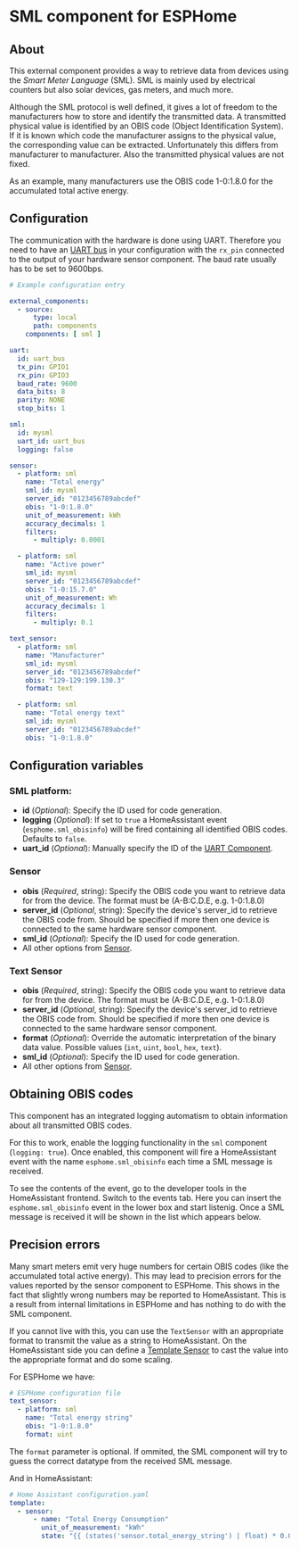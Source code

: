 # SML component for ESPHome

## About
This external component provides a way to retrieve data from devices using the *Smart Meter Language* (SML). SML is mainly used by electrical counters but also solar devices, gas meters, and much more.

Although the SML protocol is well defined, it gives a lot of freedom to the manufacturers how to store and identify the transmitted data.
A transmitted physical value is identified by an OBIS code (Object Identification System). If it is known which code the manufacturer assigns to the physical value, the corresponding value can be extracted. Unfortunately this differs from manufacturer to manufacturer. Also the transmitted physical values are not fixed.

As an example, many manufacturers use the OBIS code 1-0:1.8.0 for the accumulated total active energy.

## Configuration
The communication with the hardware is done using UART. Therefore you need to have an [UART bus](https://esphome.io/components/uart.html#uart) in your configuration with the `rx_pin` connected to the output of your hardware sensor component. The baud rate usually has to be set to 9600bps.

```yaml
# Example configuration entry

external_components:
  - source:
      type: local
      path: components
    components: [ sml ]

uart:
  id: uart_bus
  tx_pin: GPIO1
  rx_pin: GPIO3
  baud_rate: 9600
  data_bits: 8
  parity: NONE
  stop_bits: 1

sml:
  id: mysml
  uart_id: uart_bus
  logging: false

sensor:
  - platform: sml
    name: "Total energy"
    sml_id: mysml
    server_id: "0123456789abcdef"
    obis: "1-0:1.8.0"
    unit_of_measurement: kWh
    accuracy_decimals: 1
    filters:
      - multiply: 0.0001

  - platform: sml
    name: "Active power"
    sml_id: mysml
    server_id: "0123456789abcdef"
    obis: "1-0:15.7.0"
    unit_of_measurement: Wh
    accuracy_decimals: 1
    filters:
      - multiply: 0.1

text_sensor:
  - platform: sml
    name: "Manufacturer"
    sml_id: mysml
    server_id: "0123456789abcdef"
    obis: "129-129:199.130.3"
    format: text

  - platform: sml
    name: "Total energy text"
    sml_id: mysml
    server_id: "0123456789abcdef"
    obis: "1-0:1.8.0"
```

## Configuration variables

### SML platform:
- **id** (*Optional*): Specify the ID used for code generation.
- **logging** (*Optional*): If set to `true` a HomeAssistant event (`esphome.sml_obisinfo`) will be fired containing all identified OBIS codes. Defaults to `false`.
- **uart_id** (*Optional*): Manually specify the ID of the [UART Component](https://esphome.io/components/uart.html#uart).

### Sensor
- **obis** (*Required*, string): Specify the OBIS code you want to retrieve data for from the device. The format must be (A-B:C.D.E, e.g. 1-0:1.8.0)
- **server_id** (*Optional*, string): Specify the device's server_id to retrieve the OBIS code from. Should be specified if more then one device is connected to the same hardware sensor component.
- **sml_id** (*Optional*): Specify the ID used for code generation.
- All other options from [Sensor](https://esphome.io/components/sensor/index.html#config-sensor).

### Text Sensor
- **obis** (*Required*, string): Specify the OBIS code you want to retrieve data for from the device. The format must be (A-B:C.D.E, e.g. 1-0:1.8.0)
- **server_id** (*Optional*, string): Specify the device's server_id to retrieve the OBIS code from. Should be specified if more then one device is connected to the same hardware sensor component.
- **format** (*Optional*): Override the automatic interpretation of the binary data value. Possible values (`int`, `uint`, `bool`, `hex`, `text`).
- **sml_id** (*Optional*): Specify the ID used for code generation.
- All other options from [Sensor](https://esphome.io/components/sensor/index.html#config-sensor).


## Obtaining OBIS codes
This component has an integrated logging automatism to obtain information about all transmitted OBIS codes.

For this to work, enable the logging functionality in the `sml` component (`logging: true`). Once enabled, this component will fire a HomeAssistant event with the name `esphome.sml_obisinfo` each time a SML message is received.

To see the contents of the event, go to the developer tools in the HomeAssistant frontend. Switch to the events tab. Here you can insert the `esphome.sml_obisinfo` event in the lower box and start listenig. Once a SML message is received it will be shown in the list which appears below.

## Precision errors
Many smart meters emit very huge numbers for certain OBIS codes (like the accumulated total active energy). This may lead to precision errors for the values reported by the sensor component to ESPHome. This shows in the fact that slightly wrong numbers may be reported to HomeAssistant. This is a result from internal limitations in ESPHome and has nothing to do with the SML component.

If you cannot live with this, you can use the `TextSensor` with an appropriate format to transmit the value as a string to HomeAssistant. On the HomeAssistant side you can define a [Template Sensor](https://www.home-assistant.io/integrations/template/) to cast the value into the appropriate format and do some scaling.

For ESPHome we have:
```yaml
# ESPHome configuration file
text_sensor:
  - platform: sml
    name: "Total energy string"
    obis: "1-0:1.8.0"
    format: uint
```

The `format` parameter is optional. If ommited, the SML component will try to guess the correct datatype from the received SML message.

And in HomeAssistant:
```yaml
# Home Assistant configuration.yaml
template:
  - sensor:
      - name: "Total Energy Consumption"
        unit_of_measurement: "kWh"
        state: "{{ (states('sensor.total_energy_string') | float) * 0.0001 }}"
```

